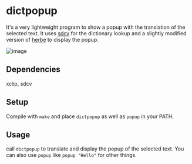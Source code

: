 # dictpopup

It's a very lightweight program to show a popup with the translation of the selected text. It uses [sdcv](https://github.com/Dushistov/sdcv) for the dictionary lookup and a slightly modified version of [herbe](https://github.com/dudik/herbe) to display the popup.

![image](https://github.com/GenjiFujimoto/dictpopup/assets/50422430/c4a3663b-fd91-4a66-95ad-f1528071c932)

## Dependencies
xclip, sdcv

## Setup
Compile with `make` and place `dictpopup` as well as `popup` in your PATH.

## Usage
call `dictpopup` to translate and display the popup of the selected text. 
You can also use `popup` like `popup "Hello"` for other things.
